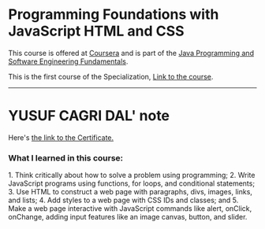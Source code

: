 # Programming Foundations with JavaScript HTML and CSS
This course is offered at <a href="https://www.coursera.org">Coursera</a> and is part of the <a href="https://www.coursera.org/specializations/java-programming">Java Programming and Software Engineering Fundamentals</a>.

This is the first course of the Specialization, <a href="https://www.coursera.org/learn/duke-programming-web?specialization=java-programming">Link to the course</a>.

<hr>

# YUSUF CAGRI DAL' note
 Here's <a href="https://www.coursera.org/account/accomplishments/verify/ANS5QTSFXGCE">the link to the Certificate.</a>

<h3>What I learned in this course:</h3>
1. Think critically about how to solve a problem using programming;
2. Write JavaScript programs using functions, for loops, and conditional statements;
3. Use HTML to construct a web page with paragraphs, divs, images, links, and lists;
4. Add styles to a web page with CSS IDs and classes; and
5. Make a web page interactive with JavaScript commands like alert, onClick, onChange, adding input features like an image canvas, button, and slider.
